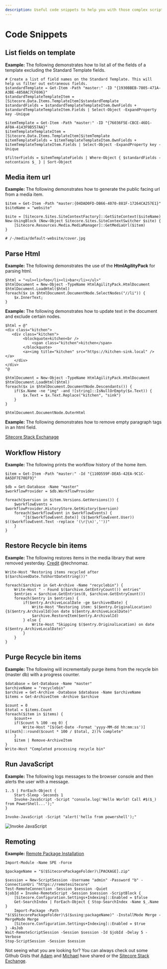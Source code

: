 ```yaml
---
description: Useful code snippets to help you with those complex scripts.
---
```


# Code Snippets

## List fields on template

**Example:** The following demonstrates how to list all of the fields of a template excluding the Standard Template fields.

```text
# Create a list of field names on the Standard Template. This will help us filter out extraneous fields.
$standardTemplate = Get-Item -Path "master:" -ID "{1930BBEB-7805-471A-A3BE-4858AC7CF696}"
$standardTemplateTemplateItem = [Sitecore.Data.Items.TemplateItem]$standardTemplate
$standardFields = $standardTemplateTemplateItem.OwnFields + $standardTemplateTemplateItem.Fields | Select-Object -ExpandProperty key -Unique

$itemTemplate = Get-Item -Path "master:" -ID "{76036F5E-CBCE-46D1-AF0A-4143F9B557AA}"
$itemTemplateTemplateItem = [Sitecore.Data.Items.TemplateItem]$itemTemplate
$itemTemplateFields = $itemTemplateTemplateItem.OwnFields + $itemTemplateTemplateItem.Fields | Select-Object -ExpandProperty key -Unique

$filterFields = $itemTemplateFields | Where-Object { $standardFields -notcontains $_ } | Sort-Object
```

## Media item url

**Example:** The following demonstrates how to generate the public facing url from a media item.

```text
$item = Get-Item -Path "master:{04DAD0FD-DB66-4070-881F-17264CA257E1}"
$siteName = "website"

$site = [Sitecore.Sites.SiteContextFactory]::GetSiteContext($siteName)
New-UsingBlock (New-Object Sitecore.Sites.SiteContextSwitcher $site) {
    [Sitecore.Resources.Media.MediaManager]::GetMediaUrl($item)
}

# /-/media/default-website/cover.jpg
```

## Parse Html

**Example:** The following demonstrates the use of the **HtmlAgilityPack** for parsing html.

```text
$html = "<ul><li>foo</li><li>bar</li></ul>"
$htmlDocument = New-Object -TypeName HtmlAgilityPack.HtmlDocument
$htmlDocument.LoadHtml($html)
foreach($x in $htmlDocument.DocumentNode.SelectNodes("//li")) {
    $x.InnerText;
}
```

**Example:** The following demonstrates how to update text in the document and exclude certain nodes.

```text
$html = @"
<div class="kitchen">
   <div class="kitchen">
        <blockquote>kitchen<br />
            <span class="kitchen">kitchen</span>
        </blockquote>
        <a><img title="kitchen" src="https://kitchen-sink.local" /></a>
    </div>
</div>
"@

$htmlDocument = New-Object -TypeName HtmlAgilityPack.HtmlDocument
$htmlDocument.LoadHtml($html)
foreach($x in $htmlDocument.DocumentNode.Descendants()) {
    if($x.Name -ne "img" -and ![string]::IsNullOrEmpty($x.Text)) {
        $x.Text = $x.Text.Replace("kitchen", "sink")
    }
}

$htmlDocument.DocumentNode.OuterHtml
```

**Example:** The following demonstrates how to remove empty paragraph tags in an html field.

[Sitecore Stack Exchanage](https://sitecore.stackexchange.com/a/20845/95)

## Workflow History

**Example:** The following prints the workflow history of the home item.

```text
$item = Get-Item -Path "master:" -Id "{110D559F-DEA5-42EA-9C1C-8A5DF7E70EF9}"

$db = Get-Database -Name "master"
$workflowProvider = $db.WorkflowProvider

foreach($version in $item.Versions.GetVersions()) {
    $workflowEvents = $workflowProvider.HistoryStore.GetHistory($version)
    foreach($workflowEvent in $workflowEvents) {
        "[$($workflowEvent.Date)] ($($workflowEvent.User)) $(($workflowEvent.Text -replace '(\r|\n)',''))"
    }
}
```

## Restore Recycle bin items

**Example:** The following restores items in the media library that were removed yesterday. [Credit](https://gist.github.com/technomaz/58890edff903123083c77ad8f1b1b2e2) @technomaz.

```text
Write-Host "Restoring items recycled after $($archivedDate.ToShortDateString())"

foreach($archive in Get-Archive -Name "recyclebin") {
    Write-Host " - Found $($archive.GetEntryCount()) entries"
    $entries = $archive.GetEntries(0, $archive.GetEntryCount())
    foreach($entry in $entries) {
        if($entry.ArchiveLocalDate -ge $archivedDate) { 
            Write-Host "Restoring item: $($entry.OriginalLocation) {$($entry.ArchivalId)}on date $($entry.ArchiveLocalDate)"
            $archive.RestoreItem($entry.ArchivalId)
        } else {
            Write-Host "Skipping $($entry.OriginalLocation) on date $($entry.ArchiveLocalDate)"
        }
    }
}
```

## Purge Recycle bin items

**Example:** The following will incrementally purge items from the recycle bin (master db) with a progress counter.

```text
$database = Get-Database -Name "master"
$archiveName = "recyclebin"
$archive = Get-Archive -Database $database -Name $archiveName
$items = Get-ArchiveItem -Archive $archive

$count = 0
$total = $items.Count
foreach($item in $items) {
    $count++
    if($count % 100 -eq 0) {
        Write-Host "[$(Get-Date -Format 'yyyy-MM-dd hh:mm:ss')] $([math]::round($count * 100 / $total, 2))% complete"
    }
    $item | Remove-ArchiveItem
}
Write-Host "Completed processing recycle bin"
```

## Run JavaScript

**Example:** The following logs messages to the browser console and then alerts the user with a message.

```text
1..5 | ForEach-Object { 
    Start-Sleep -Seconds 1
    Invoke-JavaScript -Script "console.log('Hello World! Call #$($_) from PowerShell...');" 
}

Invoke-JavaScript -Script "alert('hello from powershell');"
```

![Invoke JavaScript](../.gitbook/assets/interact-with-browser-using-js.gif)

## Remoting

**Example:** [Remote Package Installation](https://gist.github.com/michaellwest/14e9ef98f9e8b450c1b39813d13cbc50)

```text
Import-Module -Name SPE -Force

$packageName = "$($SitecorePackageFolder)\[PACKAGE].zip"

$session = New-ScriptSession -Username "admin" -Password "b" -ConnectionUri "https://remotesitecore"
Test-RemoteConnection -Session $session -Quiet
$jobId = Invoke-RemoteScript -Session $session -ScriptBlock {
    [Sitecore.Configuration.Settings+Indexing]::Enabled = $false
    Get-SearchIndex | ForEach-Object { Stop-SearchIndex -Name $_.Name }
    Import-Package -Path "$($SitecorePackageFolder)\$($using:packageName)" -InstallMode Merge -MergeMode Merge
    [Sitecore.Configuration.Settings+Indexing]::Enabled = $true
} -AsJob
Wait-RemoteScriptSession -Session $session -Id $jobId -Delay 5 -Verbose
Stop-ScriptSession -Session $session
```

Not seeing what you are looking for? You can always check out some Github Gists that [Adam](https://gist.github.com/adamnaj) and [Michael](https://gist.github.com/michaellwest) have shared or the [Sitecore Stack Exchange](https://sitecore.stackexchange.com/questions/tagged/powershell-extensions).

